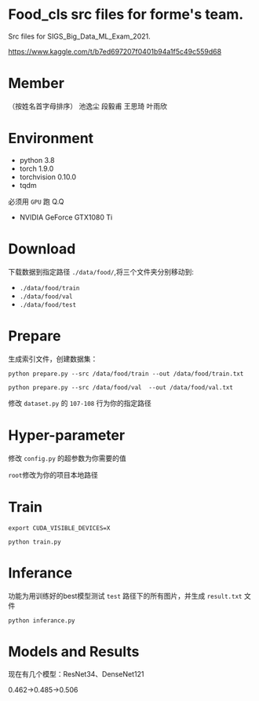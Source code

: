 # Food_cls src files for forme's team.

Src files for SIGS_Big_Data_ML_Exam_2021.

https://www.kaggle.com/t/b7ed697207f0401b94a1f5c49c559d68

# Member
（按姓名首字母排序）
池逸尘 段毅甫 王思琦 叶雨欣

# Environment
- python 3.8
- torch 1.9.0
- torchvision 0.10.0
- tqdm

必须用 `GPU` 跑 Q.Q
- NVIDIA GeForce GTX1080 Ti

# Download

下载数据到指定路径 `./data/food/`,将三个文件夹分别移动到:

- `./data/food/train`
- `./data/food/val`
- `./data/food/test`

# Prepare

生成索引文件，创建数据集：

`python prepare.py --src /data/food/train --out /data/food/train.txt`

`python prepare.py --src /data/food/val  --out /data/food/val.txt`

修改 `dataset.py` 的 `107-108` 行为你的指定路径

# Hyper-parameter

修改 `config.py` 的超参数为你需要的值

`root`修改为你的项目本地路径

# Train

`export CUDA_VISIBLE_DEVICES=X`

`python train.py`

# Inferance

功能为用训练好的best模型测试 `test` 路径下的所有图片，并生成 `result.txt` 文件

 `python inferance.py` 

# Models and Results

现在有几个模型：ResNet34、DenseNet121

0.462->0.485->0.506

